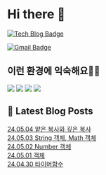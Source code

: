 # Hi there 👋

[![Tech Blog Badge](http://img.shields.io/badge/tistory-black?style=flat-square&logo=Tistory&link=https://codingpracticenote.tistory.com/)](https://codingpracticenote.tistory.com/)
	
[![Gmail Badge](https://img.shields.io/badge/Gmail-d14836?style=flat-square&logo=Gmail&logoColor=white&link=mailto:tkdrnr1215@gmail.com)](mailto:tkdrnr1215@gmail.com)

## 이런 환경에 익숙해요✍🏼

<img src="https://img.shields.io/badge/CSS3-1572B6?style=flat-square&logo=CSS3&logoColor=white"/> </t>
<img src="https://img.shields.io/badge/HTML5-E34F26?style=flat-square&logo=HTML5&logoColor=white"/> 
<img src="https://img.shields.io/badge/JavaScript-F7DF1E?style=flat-square&logo=JavaScript&logoColor=white"/>
<img src="https://img.shields.io/badge/TypeScript-3178C6?style=flat-square&logo=TypeScript&logoColor=white"/>

## 📕 Latest Blog Posts

<a href=https://codingpracticenote.tistory.com/199>24.05.04 얕은 복사와 깊은 복사</a></br><a href=https://codingpracticenote.tistory.com/198>24.05.03 String 객체, Math 객체</a></br><a href=https://codingpracticenote.tistory.com/197>24.05.02 Number 객체</a></br><a href=https://codingpracticenote.tistory.com/196>24.05.01 객체</a></br><a href=https://codingpracticenote.tistory.com/195>24.04.30 타이머함수</a></br>